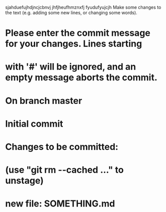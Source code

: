 sjahduefujhdjncjcbnvj
jhfjheufhmznxfj
fyudufyujcjh
Make some changes to the text (e.g. adding some new lines, or changing some words).

# Please enter the commit message for your changes. Lines starting
# with '#' will be ignored, and an empty message aborts the commit.
# On branch master
#
# Initial commit
#
# Changes to be committed:
#   (use "git rm --cached <file>..." to unstage)
#
#   new file:   SOMETHING.md
#
